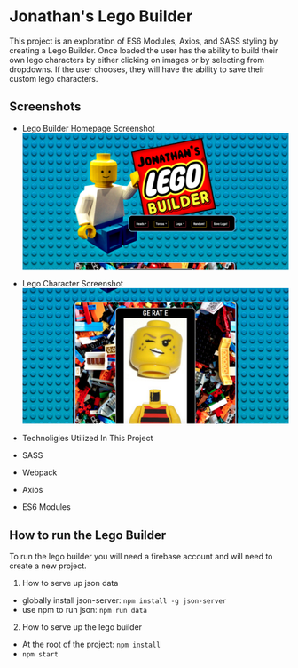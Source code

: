 # Jonathan's Lego Builder

This project is an exploration of ES6 Modules, Axios, and SASS styling by creating a Lego Builder. Once loaded the user has the ability to build their own lego characters by either clicking on images or by selecting from dropdowns. If the user chooses, they will have the ability to save their custom lego characters.

## Screenshots
* Lego Builder Homepage Screenshot
![main screenshot](https://raw.githubusercontent.com/JonathanPMohan/lego-builder/master/src/images/screenshot2.png)

* Lego Character Screenshot
![character screenshot](https://raw.githubusercontent.com/JonathanPMohan/lego-builder/master/src/images/screenshot.png)

* Technoligies Utilized In This Project
* SASS
* Webpack
* Axios
* ES6 Modules

## How to run the Lego Builder
To run the lego builder you will need a firebase account and will need to create a new project.

1.  How to serve up json data
* globally install json-server: `npm install -g json-server`
* use npm to run json: `npm run data`
2.  How to serve up the lego builder
* At the root of the project: `npm install`
* `npm start`